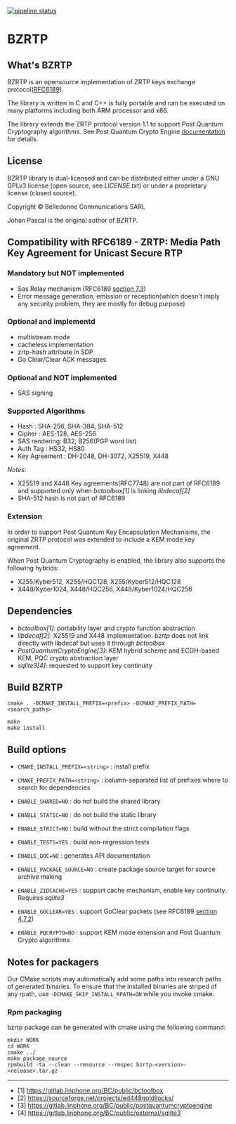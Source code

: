 [![pipeline status](https://gitlab.linphone.org/BC/public/bzrtp/badges/master/pipeline.svg)](https://gitlab.linphone.org/BC/public/bzrtp/commits/master)

BZRTP
=====

What's BZRTP
------------

BZRTP is an opensource implementation of ZRTP keys exchange protocol([RFC6189](https://www.rfc-editor.org/info/rfc6189)).

The library is written in C and C++ is fully portable and can be executed  on many platforms including both ARM  processor and x86.

The library extends the ZRTP protocol version 1.1 to support Post Quantum Cryptography algorithms. See Post Quantum Crypto Engine [documentation](https://gitlab.linphone.org/BC/public/postquantumcryptoengine/-/blob/master/doc/pqcrypto_integration.pdf) for details.

License
--------

BZRTP library is dual-licensed and can be distributed either under a GNU GPLv3 license (open source, see *LICENSE.txt*) or under a proprietary
license (closed source).

Copyright © Belledonne Communications SARL

Johan Pascal is the original author of BZRTP.

Compatibility with RFC6189 - ZRTP: Media Path Key Agreement for Unicast Secure RTP
----------------------------------------------------------------------------------

### Mandatory but NOT implemented

* Sas Relay mechanism (RFC6189 [section 7.3](https://www.rfc-editor.org/rfc/rfc6189.html#section-7.3))
* Error message generation, emission or reception(which doesn't imply any security problem, they are mostly for debug purpose)


### Optional and implementd

* multistream mode
* cacheless implementation
* zrtp-hash attribute in SDP
* Go Clear/Clear ACK messages


### Optional and NOT implemented

* SAS signing


### Supported Algorithms

* Hash : SHA-256, SHA-384, SHA-512
* Cipher : AES-128, AES-256
* SAS rendering: B32, B256(PGP word list)
* Auth Tag : HS32, HS80
* Key Agreement : DH-2048, DH-3072, X25519, X448

*Notes*: 
* X25519 and X448 Key agreements(RFC7748) are not part of RFC6189 and supported only when *bctoolbox[1]* is linking *libdecaf[2]*
* SHA-512 hash is not part of RFC6189

### Extension
In order to support Post Quantum Key Encapsulation Mechanisms, the original ZRTP protocol was extended to include a KEM mode key agreement.

When Post Quantum Cryptography is enabled, the library also supports the following hybrids:
* X255/Kyber512, X255/HQC128, X255/Kyber512/HQC128
* X448/Kyber1024, X448/HQC256, X448/Kyber1024/HQC256


Dependencies
------------

- *bctoolbox[1]*: portability layer and crypto function abstraction
- *libdecaf[2]*: X25519 and X448 implementation. *bzrtp* does not link directly with libdecaf but uses it through *bctoolbox*
- *PostQuantumCryptoEngine[3]*: KEM hybrid scheme and ECDH-based KEM, PQC crypto abstraction layer
- *sqlite3[4]*: requested to support key continuity


Build BZRTP
-----------
```
cmake . -DCMAKE_INSTALL_PREFIX=<prefix> -DCMAKE_PREFIX_PATH=<search_paths>
	
make
make install
```

Build options
-------------

* `CMAKE_INSTALL_PREFIX=<string>` : install prefix
* `CMAKE_PREFIX_PATH=<string>`    : column-separated list of prefixes where to search for dependencies
* `ENABLE_SHARED=NO`              : do not build the shared library
* `ENABLE_STATIC=NO`              : do not build the static library
* `ENABLE_STRICT=NO`              : build without the strict compilation flags
* `ENABLE_TESTS=YES`              : build non-regression tests
* `ENABLE_DOC=NO`                 : generates API documentation
* `ENABLE_PACKAGE_SOURCE=NO`      : create package source target for source archive making

* `ENABLE_ZIDCACHE=YES`           : support cache mechanism, enable key continuity. Requires *sqlite3*
* `ENABLE_GOCLEAR=YES`            : support GoClear packets (see RFC6189 [section 4.7.2](https://www.rfc-editor.org/rfc/rfc6189.html#section-4.7.2))
* `ENABLE_PQCRYPTO=NO`            : support KEM mode extension and Post Quantum Crypto algorithms


Notes for packagers
-------------------

Our CMake scripts may automatically add some paths into research paths of generated binaries.
To ensure that the installed binaries are striped of any rpath, use `-DCMAKE_SKIP_INSTALL_RPATH=ON`
while you invoke cmake.

### Rpm packaging

bzrtp package can be generated with cmake using the following command:
```
mkdir WORK
cd WORK
cmake ../
make package_source
rpmbuild -ta --clean --rmsource --rmspec bzrtp-<version>-<release>.tar.gz
```



----------------------------------


* [1] <https://gitlab.linphone.org/BC/public/bctoolbox>
* [2] <https://sourceforge.net/projects/ed448goldilocks/>
* [3] <https://gitlab.linphone.org/BC/public/postquantumcryptoengine>
* [4] <https://gitlab.linphone.org/BC/public/external/sqlite3>
